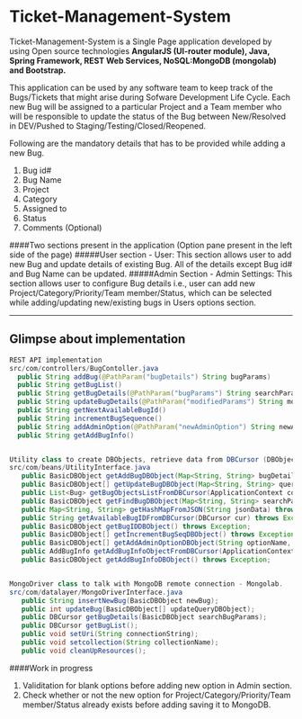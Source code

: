# Ticket-Management-System
Ticket-Management-System is a Single Page application developed by using Open source technologies **AngularJS (UI-router module), Java, Spring Framework, REST Web Services, NoSQL:MongoDB (mongolab) and Bootstrap.** 

This application can be used by any software team to keep track of the Bugs/Tickets that might arise during Sofware Development Life Cycle. Each new Bug will be assigned to a particular Project and a Team member who will be responsible to update the status of the Bug between New/Resolved in DEV/Pushed to Staging/Testing/Closed/Reopened.

Following are the mandatory details that has to be provided while adding a new Bug.
1. Bug id#
2. Bug Name
3. Project
4. Category
5. Assigned to
6. Status
7. Comments (Optional)

####Two sections present in the application (Option pane present in the left side of the page)
#####User section - User:
This section allows user to add new Bug and update details of existing Bug. All of the details except Bug id# and Bug Name can be updated.
#####Admin Section - Admin Settings: 
This section allows user to configure Bug details i.e., user can add new Project/Category/Priority/Team member/Status, which can be selected while adding/updating new/existing bugs in Users options section.

---
## Glimpse about implementation

```Java
REST API implementation
src/com/controllers/BugContoller.java
  public String addBug(@PathParam("bugDetails") String bugParams)
  public String getBugList()
  public String getBugDetails(@PathParam("bugParams") String searchParams)
  public String updateBugDetails(@PathParam("modifiedParams") String modifiedBugDetails)
  public String getNextAvailableBugId()
  public String incrementBugSequence()
  public String addAdminOption(@PathParam("newAdminOption") String newAdminOption)
  public String getAddBugInfo()


Utility class to create DBObjects, retrieve data from DBCursor (DBObject, DBCursor:- Only language understood by MongoDB)
src/com/beans/UtilityInterface.java
   public BasicDBObject getAddBugDBObject(Map<String, String> bugDetails) throws Exception;
   public BasicDBObject[] getUpdateBugDBObject(Map<String, String> queryParams, Map<String, String> modifiedDetails) throws Exception;
   public List<Bug> getBugObjectsListFromDBCursor(ApplicationContext context, DBCursor dbCursor) throws Exception;
   public BasicDBObject getFindBugDBObject(Map<String, String> searchParams) throws Exception;
   public Map<String, String> getHashMapFromJSON(String jsonData) throws Exception;
   public String getAvailableBugIDFromDBCursor(DBCursor cur) throws Exception;
   public BasicDBObject getBugIDDBObject() throws Exception;
   public BasicDBObject[] getIncrementBugSeqDBObject() throws Exception;
   public BasicDBObject[] getAddAdminOptionDBObject(String optionName, String value) throws Exception;
   public AddBugInfo getAddBugInfoObjectFromDBCursor(ApplicationContext context, DBCursor dbCursor) throws Exception;
   public BasicDBObject getAddBugInfoDBObject() throws Exception;


MongoDriver class to talk with MongoDB remote connection - Mongolab.
src/com/datalayer/MongoDriverInterface.java
   public String insertNewBug(BasicDBObject newBug);
   public int updateBug(BasicDBObject[] updateQueryDBObject);
   public DBCursor getBugDetails(BasicDBObject searchBugParams);
   public DBCursor getBugList();
   public void setUri(String connectionString);
   public void setcollection(String collectionName);
   public void cleanUpResources();
```

####Work in progress
1. Validitation for blank options before adding new option in Admin section.
2. Check whether or not the new option for Project/Category/Priority/Team member/Status already exists before adding saving it to MongoDB.

